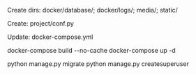 Create dirs:
docker/database/;
docker/logs/;
media/;
static/

Create:
project/conf.py

Update:
docker-compose.yml

docker-compose build --no-cache
docker-compose up -d

python manage.py migrate
python manage.py createsuperuser
